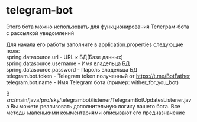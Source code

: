 # telegram-bot
Этого бота можно использовать для функционирования Телеграм-бота с рассылкой уведомлений

Для начала его работы заполните в application.properties следующие поля:<br>
spring.datasource.url      - URL к БД(Базе данных)<br>
spring.datasource.username - Имя владельца БД <br>
spring.datasource.password - Пароль владельца БД<br>
telegram.bot.token         - Telegram token полученный от https://t.me/BotFather <br>
telegram.bot.name          - Имя Telegram бота (пример: wither_for_you_bot) <br>

В src/main/java/pro/sky/telegrambot/listener/TelegramBotUpdatesListener.java Вы можете реализовать дополнительную логику вашего бота.
Все методы маленькими комментариями описывают его предназначение
